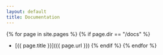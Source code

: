 ```yaml
---
layout: default
title: Documentation
---
```


{% for page in site.pages %}
{% if page.dir == "/docs" %}
* [{{ page.title }}]({{ page.url }})
{% endif %}
{% endfor %}
